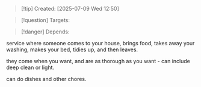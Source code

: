 
>[!tip] Created: [2025-07-09 Wed 12:50]

>[!question] Targets: 

>[!danger] Depends: 

service where someone comes to your house, brings food, takes away your washing, makes your bed, tidies up, and then leaves.

they come when you want, and are as thorough as you want - can include deep clean or light.

can do dishes and other chores.